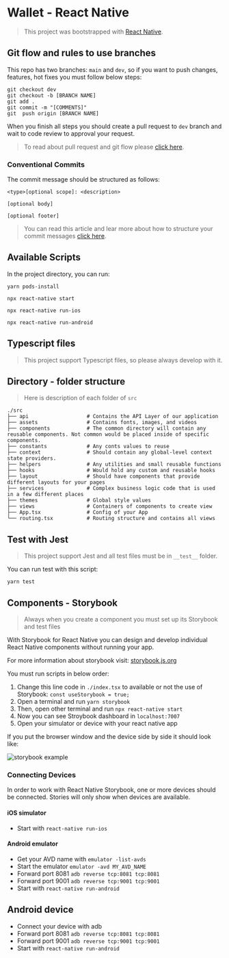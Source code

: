 # Wallet  - React Native

> This project was bootstrapped with [React Native](https://reactnative.dev/docs/environment-setup).

## Git flow and rules to use branches

This repo has two branches: `main` and `dev`, so if you want to push changes, features, hot fixes you must follow below steps:

```
git checkout dev
git checkout -b [BRANCH NAME]
git add .
git commit -m "[COMMENTS]"
git  push origin [BRANCH NAME]
```

When you finish all steps you should create a pull request to `dev` branch and wait to code review to approval your request.

> To read about pull request and git flow please [click here](https://www.atlassian.com/git/tutorials/making-a-pull-request).

### Conventional Commits

The commit message should be structured as follows:

```
<type>[optional scope]: <description>

[optional body]

[optional footer]
```

> You can read this article and lear more about how to structure your commit messages [click here](https://www.conventionalcommits.org/en/v1.0.0-beta.4/?).

## Available Scripts

In the project directory, you can run:

`yarn pods-install`

`npx react-native start`

`npx react-native run-ios`

`npx react-native run-android`

## Typescript files

> This project support Typescript files, so please always develop with it.

## Directory - folder structure

> Here is description of each folder of `src`

    ./src
    ├── api                   # Contains the API Layer of our application
    ├── assets                # Contains fonts, images, and videos
    ├── components            # The common directory will contain any reusable components. Not common would be placed inside of specific components.
    ├── constants             # Any conts values to reuse
    ├── context               # Should contain any global-level context state providers.
    ├── helpers               # Any utilities and small reusable functions
    ├── hooks                 # Would hold any custom and reusable hooks
    ├── layout                # Should have components that provide different layouts for your pages
    ├── services              # Complex business logic code that is used in a few different places
    ├── themes                # Global style values
    ├── views                 # Containers of components to create view
    ├── App.tsx               # Config of your App
    └── routing.tsx           # Routing structure and contains all views

## Test with Jest

> This project support Jest and all test files must be in `__test__` folder.

You can run test with this script:

`yarn test`

## Components - Storybook

> Always when you create a component you must set up its Storybook and test files

With Storybook for React Native you can design and develop individual React Native components without running your app.

For more information about storybook visit: [storybook.js.org](https://storybook.js.org)

You must run scripts in below order:

1. Change this line code in `./index.tsx` to available or not the use of Storybook: `const useStorybook = true;`
2. Open a terminal and run `yarn storybook`
3. Then, open other terminal and run `npx react-native start`
4. Now you can see Stroybook dashboard in `localhost:7007`
5. Open your simulator or device with your react native app

If you put the browser window and the device side by side it should look like:

![storybook example](https://res.cloudinary.com/practicaldev/image/fetch/s--242crClU--/c_limit%2Cf_auto%2Cfl_progressive%2Cq_66%2Cw_880/https://dev-to-uploads.s3.amazonaws.com/i/pie6baj8gpqu3wmgok39.gif)

### Connecting Devices

In order to work with React Native Storybook, one or more devices should be connected. Stories will only show when devices are available.

#### iOS simulator

- Start with `react-native run-ios`

#### Android emulator

- Get your AVD name with `emulator -list-avds`
- Start the emulator `emulator -avd MY_AVD_NAME`
- Forward port 8081 `adb reverse tcp:8081 tcp:8081`
- Forward port 9001 `adb reverse tcp:9001 tcp:9001`
- Start with `react-native run-android`

## Android device

- Connect your device with adb
- Forward port 8081 `adb reverse tcp:8081 tcp:8081`
- Forward port 9001 `adb reverse tcp:9001 tcp:9001`
- Start with `react-native run-android`
